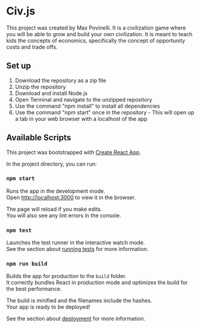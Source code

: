 # Civ.js
This project was created by Max Povinelli.
It is a civilization game where you will be able to grow and build your own civilization.
It is meant to teach kids the concepts of economics, specifically the concept of opportunity costs and trade offs.

## Set up
1. Download the repository as a zip file
2. Unzip the repository
3. Download and install Node.js
4. Open Terminal and navigate to the unzipped repository
5. Use the command "npm install" to install all dependencies
6. Use the command "npm start" once in the repository - This will open up a tab in your web browser with a localhost of the app


## Available Scripts
This project was bootstrapped with [Create React App](https://github.com/facebook/create-react-app).

In the project directory, you can run:

### `npm start`

Runs the app in the development mode.<br>
Open [http://localhost:3000](http://localhost:3000) to view it in the browser.

The page will reload if you make edits.<br>
You will also see any lint errors in the console.

### `npm test`

Launches the test runner in the interactive watch mode.<br>
See the section about [running tests](https://facebook.github.io/create-react-app/docs/running-tests) for more information.

### `npm run build`

Builds the app for production to the `build` folder.<br>
It correctly bundles React in production mode and optimizes the build for the best performance.

The build is minified and the filenames include the hashes.<br>
Your app is ready to be deployed!

See the section about [deployment](https://facebook.github.io/create-react-app/docs/deployment) for more information.
